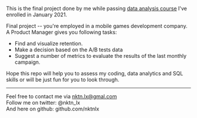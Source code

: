 This is the final project done by me while passing [data analysis course](https://karpov.courses/) I've enrolled in January 2021.   



Final project -- you're employed in a mobile games development company. A Product Manager gives you following tasks:
* Find and visualize retention.
* Make a decision based on the A/B tests data
* Suggest a number of metrics to evaluate the results of the last monthly campaign.  

 



Hope this repo will help you to assess my coding, data analytics and SQL skills or will be just fun for you to look through.    



--------------------------------------------
Feel free to contact me via nktn.lx@gmal.com  
Follow me on twitter: @nktn_lx  
And here on github: github.com/nktnlx  